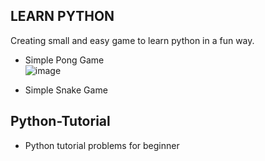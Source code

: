 ## LEARN PYTHON ##

Creating small and easy game to learn python in a fun way.
- Simple Pong Game <br>
  ![image](https://user-images.githubusercontent.com/7473994/168337806-88206701-aa88-4798-89eb-6e77bf85d4f0.png)

- Simple Snake Game 


## Python-Tutorial ##
- Python tutorial problems for beginner
